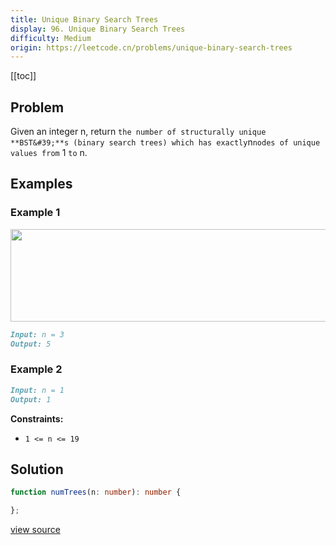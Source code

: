 ```yaml
---
title: Unique Binary Search Trees
display: 96. Unique Binary Search Trees
difficulty: Medium
origin: https://leetcode.cn/problems/unique-binary-search-trees
---
```


[[toc]]

## Problem

Given an integer n, return `the number of structurally unique **BST&#39;**s (binary search trees) which has exactly`n`nodes of unique values from` 1 `to` n.

## Examples

### Example 1

<img alt="" src="https://assets.leetcode.com/uploads/2021/01/18/uniquebstn3.jpg" style="width: 600px; height: 148px;" />

```md
Input: n = 3
Output: 5
```

### Example 2

```md
Input: n = 1
Output: 1
```

**Constraints:**

- <code>1 &lt;= n &lt;= 19</code>

## Solution

```ts
function numTrees(n: number): number {

};
```

[view source](https://leetcode.cn/problems/unique-binary-search-trees)
